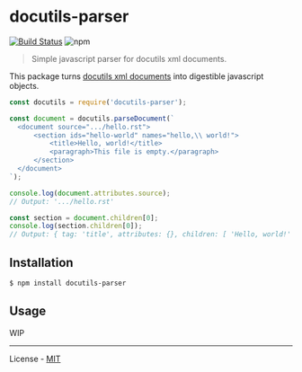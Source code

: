 # docutils-parser

[![Build Status](https://travis-ci.com/vberlier/docutils-parser.svg?branch=master)](https://travis-ci.com/vberlier/docutils-parser)
![npm](https://img.shields.io/npm/v/docutils-parser.svg)

> Simple javascript parser for docutils xml documents.

This package turns [docutils xml documents](http://docutils.sourceforge.net/docs/ref/doctree.html) into digestible javascript objects.

```js
const docutils = require('docutils-parser');

const document = docutils.parseDocument(`
  <document source=".../hello.rst">
      <section ids="hello-world" names="hello,\\ world!">
          <title>Hello, world!</title>
          <paragraph>This file is empty.</paragraph>
      </section>
  </document>
`);

console.log(document.attributes.source);
// Output: '.../hello.rst'

const section = document.children[0];
console.log(section.children[0]);
// Output: { tag: 'title', attributes: {}, children: [ 'Hello, world!' ] }
```

## Installation

```bash
$ npm install docutils-parser
```

## Usage

WIP

---

License - [MIT](https://github.com/vberlier/docutils-parser/blob/master/LICENSE)
